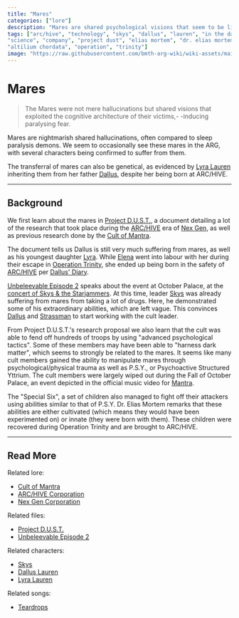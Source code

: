 ```yaml
---
title: "Mares"
categories: ["lore"]
description: "Mares are shared psychological visions that seem to be linked to severe trauma."
tags: ["arc/hive", "technology", "skys", "dallus", "lauren", "in the dark", "mares",
"science", "company", "project dust", "elias mortem", "dr. elias mortem", "syko", "nex gen", 
"altilium chordata", "operation", "trinity"]
image: "https://raw.githubusercontent.com/bmth-arg-wiki/wiki-assets/main/files/project_dust/gallery/a_projectdust.png"
---
```


# Mares

> The Mares were not mere hallucinations but shared visions that exploited the cognitive architecture of their victims,-
> -inducing paralysing fear.

Mares are nightmarish shared hallucinations, often compared to sleep paralysis demons. We seem to occasionally 
see these mares in the ARG, with several characters being confirmed to suffer from them. 

The transferral of mares can also be genetical, as evidenced by [Lyra Lauren](../characters/lyra-lauren) inheriting 
them from her father [Dallus](../characters/dallus-lauren), despite her being born at ARC/HIVE.

***

## Background

We first learn about the mares in [Project D.U.S.T.](../for-sof/project_dust), a document detailing a lot of the 
research that took place during the [ARC/HIVE](archive) era of [Nex Gen](nex-gen-corporation), as well as 
previous research done by the [Cult of Mantra](mantra).

The document tells us Dallus is still very much suffering from mares, as well as his youngest daughter [Lyra](../characters/lyra-lauren). 
While [Elena](../characters/elena-lauren) went into labour with her during their escape in [Operation Trinity](../for-sof/trinity_document), 
she ended up being born in the safety of [ARC/HIVE](archive) per [Dallus' Diary](../for-sof/dallus-diary).

[Unbeleevable Episode 2](../for-sof/unbeleevable2) speaks about the event at October Palace, at the 
[concert of Skys & the Starjammers](../for-sof/skystarjammers). At this time, leader [Skys](../characters/skys) was 
already suffering from mares from taking a lot of drugs. Here, he demonstrated some of his extraordinary abilities, which 
are left vague. This convinces [Dallus](../characters/dallus-lauren) and [Strassman](../characters/strassman) to start 
working with the cult leader.

From Project D.U.S.T.'s research proposal we also learn that the cult was able to fend off hundreds of troops by 
using "advanced psychological tactics". Some of these members may have been able to "harness dark matter", which 
seems to strongly be related to the mares. It seems like many cult members gained the ability to manipulate mares 
through psychological/physical trauma as well as P.S.Y., or Psychoactive Structured Yttrium. 
The cult members were largely wiped out during the Fall of October Palace, an event depicted in the official music 
video for [Mantra](../music/amo-mantra).

The "Special Six", a set of children also managed to fight off their attackers using abilities similar to that of 
P.S.Y. Dr. Elias Mortem remarks that these abilities are either cultivated (which means they would have been experimented on) 
or innate (they were born with them). These children were recovered during Operation Trinity and are brought to
ARC/HIVE.

***

## Read More

Related lore:

- [Cult of Mantra](mantra)
- [ARC/HIVE Corporation](archive)
- [Nex Gen Corporation](nex-gen-corporation)

Related files:

- [Project D.U.S.T.](../for-sof/project_dust)
- [Unbeleevable Episode 2](../for-sof/unbeleevable2)

Related characters:

- [Skys](../characters/skys)
- [Dallus Lauren](../characters/dallus-lauren)
- [Lyra Lauren](../characters/lyra-lauren)

Related songs:

- [Teardrops](../music/song-teardrops)